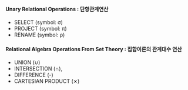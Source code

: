 #### Unary Relational Operations : 단항관계연산
- SELECT (symbol: σ)
- PROJECT (symbol: π)
- RENAME (symbol: ρ)

#### Relational Algebra Operations From Set Theory : 집합이론의 관계대수 연산
- UNION (∪)
- INTERSECTION (∩),
- DIFFERENCE (-)
- CARTESIAN PRODUCT (⨯)

